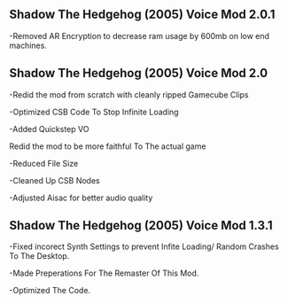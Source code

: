 ## Shadow The Hedgehog (2005) Voice Mod 2.0.1
-Removed AR Encryption to decrease ram usage by 600mb on low end machines.


## Shadow The Hedgehog (2005) Voice Mod 2.0
-Redid the mod from scratch with cleanly ripped Gamecube Clips

-Optimized CSB Code To Stop Infinite Loading

-Added Quickstep VO

Redid the mod to be more faithful To The actual game

-Reduced File Size

-Cleaned Up CSB Nodes

-Adjusted Aisac for better audio quality





## Shadow The Hedgehog (2005) Voice Mod 1.3.1

-Fixed incorect Synth Settings to prevent Infite Loading/ Random Crashes To The Desktop.

-Made Preperations For The Remaster Of This Mod.

-Optimized The Code.